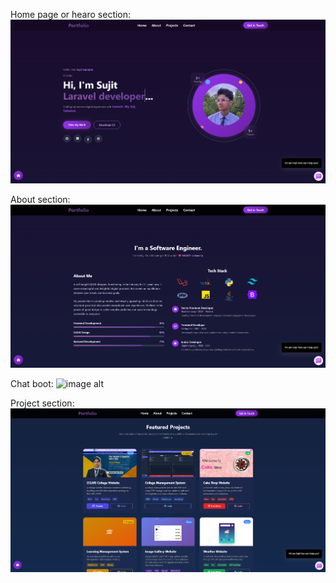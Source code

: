 
Home page or hearo section:
![image alt](https://github.com/sujitsamanta/My_Portfolio/blob/main/Assets/Documents/brave_screenshot_sujitsamanta.github.io%20(1).png?raw=true)

About section:
![image alt](https://github.com/sujitsamanta/My_Portfolio/blob/main/Assets/Documents/brave_screenshot_sujitsamanta.github.io.png?raw=true)

Chat boot:
![image alt]()

Project section:
![image alt](https://github.com/sujitsamanta/My_Portfolio/blob/main/Assets/Documents/brave_screenshot_sujitsamanta.github.io%20(2).png?raw=true)
